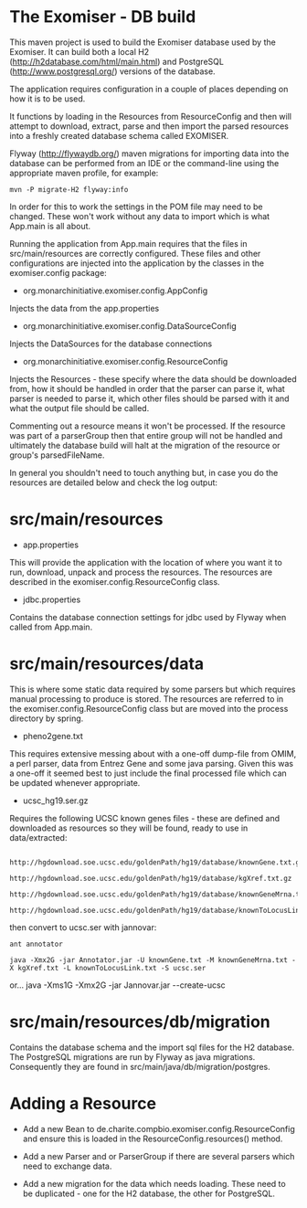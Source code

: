 The Exomiser - DB build
===============================================================

This maven project is used to build the Exomiser database used by the Exomiser. 
It can build both a local H2 (http://h2database.com/html/main.html) and PostgreSQL 
(http://www.postgresql.org/) versions of the database.

The application requires configuration in a couple of places depending on how it
is to be used.

It functions by loading in the Resources from ResourceConfig and then will attempt to
download, extract, parse and then import the parsed resources into a freshly created
database schema called EXOMISER. 

Flyway (http://flywaydb.org/) maven migrations for importing data into the database
can be performed from an IDE or the command-line using the appropriate maven
profile, for example:

    mvn -P migrate-H2 flyway:info

In order for this to work the settings in the POM file may need to be changed. These
won't work without any data to import which is what App.main is all about.   

Running the application from App.main requires that the files in src/main/resources 
are correctly configured. These files and other configurations are injected into 
the application by the classes in the exomiser.config package:

* org.monarchinitiative.exomiser.config.AppConfig
    
Injects the data from the app.properties 

* org.monarchinitiative.exomiser.config.DataSourceConfig
    
Injects the DataSources for the database connections

* org.monarchinitiative.exomiser.config.ResourceConfig
    
Injects the Resources - these specify where the data should be downloaded 
from, how it should be handled in order that the parser can parse it, what parser 
is needed to parse it, which other files should be parsed with it and what the 
output file should be called.

Commenting out a resource means it won't be processed. If the resource was part 
of a parserGroup then that entire group will not be handled and ultimately the 
database build will halt at the migration of the resource or group's parsedFileName.
    
In general you shouldn't need to touch anything but, in case you do the resources
are detailed below and check the log output:

# src/main/resources

* app.properties

This will provide the application with the location of where you want it to
run, download, unpack and process the resources. The resources are described in
the exomiser.config.ResourceConfig class.  
    
* jdbc.properties
    
Contains the database connection settings for jdbc used by Flyway when called
from App.main.

# src/main/resources/data

This is where some static data required by some parsers but which requires 
manual processing to produce is stored. The resources are referred to in the 
exomiser.config.ResourceConfig class but are moved into the process directory by 
spring.

* pheno2gene.txt

This requires extensive messing about with a one-off dump-file from OMIM, a 
perl parser, data from Entrez Gene and some java parsing. Given this was a one-off
it seemed best to just include the final processed file which can be updated 
whenever appropriate. 

* ucsc_hg19.ser.gz

Requires the following UCSC known genes files - these are defined and downloaded as resources
so they will be found, ready to use in data/extracted:

        http://hgdownload.soe.ucsc.edu/goldenPath/hg19/database/knownGene.txt.gz
        http://hgdownload.soe.ucsc.edu/goldenPath/hg19/database/kgXref.txt.gz
        http://hgdownload.soe.ucsc.edu/goldenPath/hg19/database/knownGeneMrna.txt.gz
        http://hgdownload.soe.ucsc.edu/goldenPath/hg19/database/knownToLocusLink.txt.gz

then convert to ucsc.ser with jannovar:

    ant annotator

    java -Xmx2G -jar Annotator.jar -U knownGene.txt -M knownGeneMrna.txt -X kgXref.txt -L knownToLocusLink.txt -S ucsc.ser
or...
    java -Xms1G -Xmx2G -jar Jannovar.jar --create-ucsc


# src/main/resources/db/migration

Contains the database schema and the import sql files for the H2 database. The
PostgreSQL migrations are run by Flyway as java migrations. Consequently they are
found in src/main/java/db/migration/postgres.


# Adding a Resource

* Add a new Bean to de.charite.compbio.exomiser.config.ResourceConfig and ensure 
this is loaded in the ResourceConfig.resources() method.

* Add a new Parser and or ParserGroup if there are several parsers which need to 
exchange data.

* Add a new migration for the data which needs loading. These need to be 
duplicated - one for the H2 database, the other for PostgreSQL.
